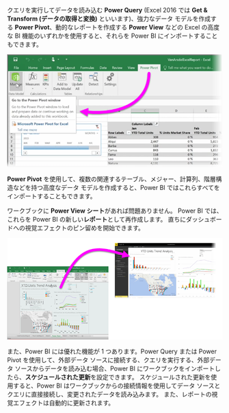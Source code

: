 クエリを実行してデータを読み込む **Power Query** (Excel 2016 では **Get & Transform (データの取得と変換)** といいます)、強力なデータ モデルを作成する **Power Pivot**、動的なレポートを作成する **Power View** などの Excel の高度な BI 機能のいずれかを使用すると、それらを Power BI にインポートすることもできます。

![](media/5-3-import-powerpivot-powerview/5-3_1.png)

**Power Pivot** を使用して、複数の関連するテーブル、メジャー、計算列、階層構造などを持つ高度なデータ モデルを作成すると、Power BI ではこれらすべてをインポートすることもできます。

ワークブックに **Power View シート**があれば問題ありません。 Power BI では、これらを Power BI の新しい**レポート**として再作成します。 直ちにダッシュボードへの視覚エフェクトのピン留めを開始できます。

![](media/5-3-import-powerpivot-powerview/5-3_2.png)

また、Power BI には優れた機能が 1 つあります。Power Query または Power Pivot を使用して、外部データ ソースに接続する、クエリを実行する、外部データ ソースからデータを読み込む場合、Power BI にワークブックをインポートしたら、**スケジュールされた更新**を設定できます。 スケジュールされた更新を使用すると、Power BI はワークブックからの接続情報を使用してデータ ソースとクエリに直接接続し、変更されたデータを読み込みます。 また、レポートの視覚エフェクトは自動的に更新されます。

